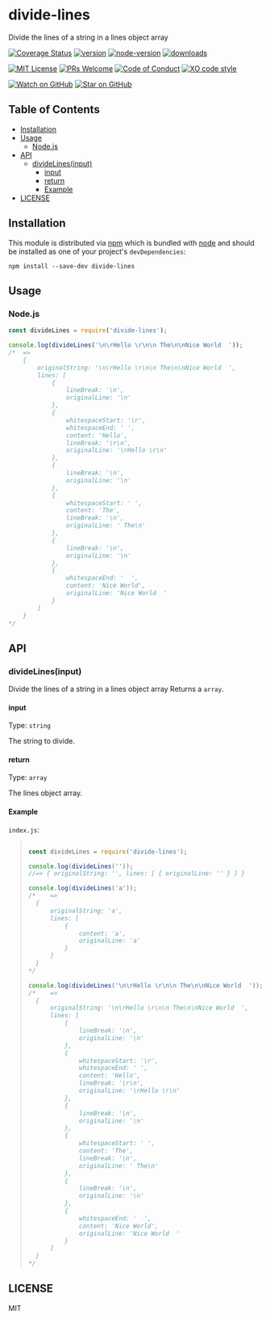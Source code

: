 # divide-lines

Divide the lines of a string in a lines object array

[![Coverage Status](https://coveralls.io/repos/github/forresst/divide-lines/badge.svg)](https://coveralls.io/github/forresst/divide-lines)
[![version](https://img.shields.io/npm/v/divide-lines.svg?style=flat-square)](https://www.npmjs.com/package/divide-lines)
[![node-version](https://img.shields.io/badge/node-%3E%3D%208.0-orange.svg?style=flat-square)](https://nodejs.org)
[![downloads](https://img.shields.io/npm/dm/divide-lines.svg?style=flat-square)](http://npm-stat.com/charts.html?package=divide-lines)

[![MIT License](https://img.shields.io/npm/l/divide-lines.svg?style=flat-square)](https://github.com/forresst/divide-lines/blob/master/LICENSE)
[![PRs Welcome](https://img.shields.io/badge/PRs-welcome-brightgreen.svg?style=flat-square)](http://makeapullrequest.com)
[![Code of Conduct](https://img.shields.io/badge/code%20of-conduct-ff69b4.svg?style=flat-square)](https://github.com/forresst/divide-lines/blob/master/CODE_OF_CONDUCT.md)
[![XO code style](https://img.shields.io/badge/code_style-XO-5ed9c7.svg)](https://github.com/xojs/xo)

[![Watch on GitHub](https://img.shields.io/github/watchers/forresst/divide-lines.svg?style=social)](https://github.com/forresst/divide-lines/watchers)
[![Star on GitHub](https://img.shields.io/github/stars/forresst/divide-lines.svg?style=social)](https://github.com/forresst/divide-lines/stargazers)


## Table of Contents

- [Installation](#installation)
- [Usage](#usage)
  * [Node.js](#nodejs)
- [API](#api)
  * [divideLines(input)](#dividelinesinput)
    + [input](#input)
    + [return](#return)
    + [Example](#example)
- [LICENSE](#license)

## Installation

This module is distributed via [npm](https://www.npmjs.com/) which is bundled with [node](https://nodejs.org) and should be installed as one of your project's `devDependencies`:

```console
npm install --save-dev divide-lines
```

## Usage

### Node.js

```js
const divideLines = require('divide-lines');

console.log(divideLines('\n\rHello \r\n\n The\n\nNice World  '));
/*	=>
	{
		originalString: '\n\rHello \r\n\n The\n\nNice World  ',
		lines: [
			{
				lineBreak: '\n',
				originalLine: '\n'
			},
			{
				whitespaceStart: '\r',
				whitespaceEnd: ' ',
				content: 'Hello',
				lineBreak: '\r\n',
				originalLine: '\rHello \r\n'
			},
			{
				lineBreak: '\n',
				originalLine: '\n'
			},
			{
				whitespaceStart: ' ',
				content: 'The',
				lineBreak: '\n',
				originalLine: ' The\n'
			},
			{
				lineBreak: '\n',
				originalLine: '\n'
			},
			{
				whitespaceEnd: '  ',
				content: 'Nice World',
				originalLine: 'Nice World  '
			}
		]
	}
*/
```

## API

### divideLines(input)

Divide the lines of a string in a lines object array Returns a `array`.

#### input

Type: `string`

The string to divide.

#### return

Type: `array`

The lines object array.

#### Example

`index.js`:

> ```js
>
> const divideLines = require('divide-lines');
>
> console.log(divideLines(''));
> //=> { originalString: '', lines: [ { originalLine: '' } ] }
>
> console.log(divideLines('a'));
> /*	=>
>	{
>		originalString: 'a',
>		lines: [
>			{
>				content: 'a',
>				originalLine: 'a'
>			}
>		]
>	}
> */
>
> console.log(divideLines('\n\rHello \r\n\n The\n\nNice World  '));
> /*	=>
>	{
>		originalString: '\n\rHello \r\n\n The\n\nNice World  ',
>		lines: [
>			{
>				lineBreak: '\n',
>				originalLine: '\n'
>			},
>			{
>				whitespaceStart: '\r',
>				whitespaceEnd: ' ',
>				content: 'Hello',
>				lineBreak: '\r\n',
>				originalLine: '\rHello \r\n'
>			},
>			{
>				lineBreak: '\n',
>				originalLine: '\n'
>			},
>			{
>				whitespaceStart: ' ',
>				content: 'The',
>				lineBreak: '\n',
>				originalLine: ' The\n'
>			},
>			{
>				lineBreak: '\n',
>				originalLine: '\n'
>			},
>			{
>				whitespaceEnd: '  ',
>				content: 'Nice World',
>				originalLine: 'Nice World  '
>			}
>		]
>	}
> */
> ```

## LICENSE

MIT
